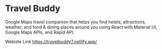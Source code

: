 # Travel Buddy

Google Maps travel companion that helps you find hotels, attractions, weather, and food & dining places around you using React with Material UI, Google Maps APIs, and Rapid API.

Webiste Link
https://travelbuddy7.netlify.app/


